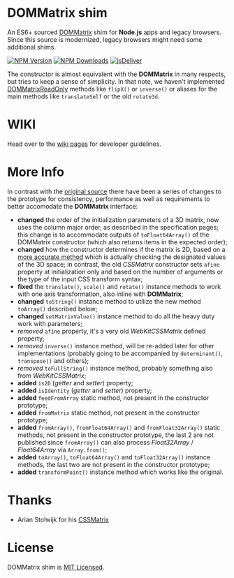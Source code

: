 # DOMMatrix shim

An ES6+ sourced [DOMMatrix](https://developer.mozilla.org/en-US/docs/Web/API/DOMMatrix) shim for **Node.js** apps and legacy browsers. Since this source is modernized, legacy browsers might need some additional shims.

[![NPM Version](https://img.shields.io/npm/v/dommatrix.svg?style=flat-square)](https://www.npmjs.com/package/dommatrix)
[![NPM Downloads](https://img.shields.io/npm/dm/dommatrix.svg?style=flat-square)](http://npm-stat.com/charts.html?dommatrix)
[![jsDeliver](https://data.jsdelivr.com/v1/package/npm/dommatrix/badge)](https://www.jsdelivr.com/package/npm/dommatrix)

The constructor is almost equivalent with the **DOMMatrix** in many respects, but tries to keep a sense of simplicity. In that note, we haven't implemented [DOMMatrixReadOnly](https://developer.mozilla.org/en-US/docs/Web/API/DOMMatrixReadOnly) methods like `flipX()` or `inverse()` or aliases for the main methods like `translateSelf` or the old `rotate3d`.

# WIKI
Head over to the [wiki pages](https://github.com/thednp/DOMMatrix/wiki) for developer guidelines.

# More Info
In contrast with the [original source](https://github.com/arian/CSSMatrix/) there have been a series of changes to the prototype for consistency, performance as well as requirements to better accomodate the **DOMMatrix** interface:

* **changed** the order of the initialization parameters of a 3D matrix, now uses the column major order, as described in the specification pages; this change is to accommodate outputs of `toFloat64Array()` of the DOMMatrix constructor (which also returns items in the expected order);
* **changed** how the constructor determines if the matrix is 2D, based on a [more accurate method](https://github.com/jsidea/jsidea/blob/2b4486c131d5cca2334293936fa13454b34fcdef/ts/jsidea/geom/Matrix3D.ts#L788) which is actually checking the designated values of the 3D space; in contrast, the old *CSSMatrix* constructor sets `afine` property at initialization only and based on the number of arguments or the type of the input CSS transform syntax; 
* **fixed** the `translate()`, `scale()` and `rotate()` instance methods to work with one axis transformation, also inline with **DOMMatrix**;
* **changed** `toString()` instance method to utilize the new method `toArray()` described below;
* **changed** `setMatrixValue()` instance method to do all the heavy duty work with parameters;
* *removed* `afine` property, it's a very old *WebKitCSSMatrix* defined property;
* *removed* `inverse()` instance method, will be re-added later for other implementations (probably going to be accompanied by `determinant()`, `transpose()` and others);
* *removed* `toFullString()` instance method, probably something also from *WebKitCSSMatrix*;
* **added** `is2D` (*getter* and *setter*) property;
* **added** `isIdentity` (*getter* and *setter*) property;
* **added** `feedFromArray` static method, not present in the constructor prototype;
* **added** `fromMatrix` static method, not present in the constructor prototype;
* **added** `fromArray()`, `fromFloat64Array()` and `fromFloat32Array()` static methods, not present in the constructor prototype, the last 2 are not published since `fromArray()` can also process *Float32Array* / *Float64Array* via `Array.from()`;
* **added** `toArray()`, `toFloat64Array()` and `toFloat32Array()` instance methods, the last two are not present in the constructor prototype;
* **added** `transformPoint()` instance method which works like the original.


# Thanks
* Arian Stolwijk for his [CSSMatrix](https://github.com/arian/CSSMatrix/)


# License
DOMMatrix shim is [MIT Licensed](https://github.com/thednp/DOMMatrix/blob/master/LICENSE).
